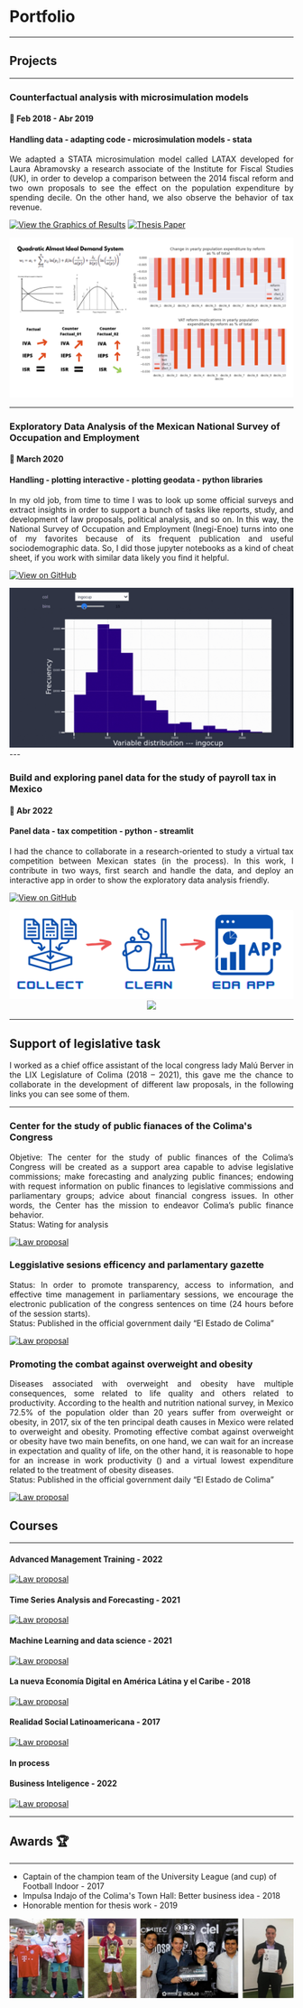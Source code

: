 # Portfolio
---
## Projects
---
### Counterfactual analysis with microsimulation models
#### 📅 Feb 2018 - Abr 2019
#### Handling data - adapting code - microsimulation models - stata

<div align = "justify">We adapted a STATA microsimulation model called LATAX developed for Laura Abramovsky a research associate of the Institute for Fiscal Studies (UK), in order to develop a comparison between the 2014 fiscal reform and two own proposals to see the effect on the population expenditure by spending decile. On the other hand, we also observe the behavior of tax revenue.</div>

[![View the Graphics of Results](https://img.shields.io/badge/GitHub-View_on_GitHub-blue?logo=GitHub)](https://github.com/HugoArellano/testing_enoe) 
[![Thesis Paper](https://img.shields.io/badge/PDF-Thesis_Paper-red?logo=adobe-acrobat-reader&logoColor=white)](pdf/microsimulacion_contrafactual_2014.pdf.pdf) 
<center><img src="images/microsimulation_thesis.png"/></center>

---
### Exploratory Data Analysis of the Mexican National Survey of Occupation and Employment
#### 📅 March 2020
#### Handling - plotting interactive - plotting geodata - python libraries

<div align = "justify">In my old job, from time to time I was to look up some official surveys and extract insights in order to support a bunch of tasks like reports, study, and development of law proposals, political analysis, and so on. In this way, the National Survey of Occupation and Employment (Inegi-Enoe) turns into one of my favorites because of its frequent publication and useful sociodemographic data. So, I did those jupyter notebooks as a kind of cheat sheet, if you work with similar data likely you find it helpful.</div>

[![View on GitHub](https://img.shields.io/badge/GitHub-View_on_GitHub-blue?logo=GitHub)](https://github.com/HugoArellano/testing_enoe)
<center><img src="images/enoe_view.gif"/></center>
---

### Build and exploring panel data for the study of payroll tax in Mexico
#### 📅 Abr 2022
#### Panel data - tax competition - python - streamlit

<div align = "justify">I had the chance to collaborate in a research-oriented to study a virtual tax competition between Mexican states (in the process). In this work, I contribute in two ways, first search and handle the data, and deploy an interactive app in order to show the exploratory data analysis friendly.</div>

[![View on GitHub](https://img.shields.io/badge/GitHub-View_on_GitHub-blue?logo=GitHub)](https://github.com/HugoArellano/mexican_payroll_tax)
<center><img src="images/prev_app.png"/></center>
<center><img src="images/streamlit_app.gif"/></center>

---

## Support of legislative task

<div align = "justify">I worked as a chief office assistant of the local congress lady Malú Berver in the LIX Legislature of Colima (2018 – 2021), this gave me the chance to collaborate in the development of different law proposals, in the following links you can see some of them.</div>

---

### Center for the study of public fianaces of the Colima's Congress
<div align = "justify"> Objetive: The center for the study of public finances of the Colima’s Congress will be created as a support area capable to advise legislative commissions; make forecasting and analyzing public finances; endowing with request information on public finances to legislative commissions and parliamentary groups; advice about financial congress issues. In other words, the Center has the mission to endeavor Colima’s public finance behavior.</div>

<div align = "justify">Status: Wating for analysis</div>

[![Law proposal](https://img.shields.io/badge/PDF-Law_Proposal-red?logo=adobe-acrobat-reader&logoColor=white)](https://www.congresocol.gob.mx/web/Sistema/uploads/Iniciativas/INIC%20REF%20DIP%20MALU.pdf)

### Leggislative sesions efficency and parlamentary gazette

<div align = "justify">Status: In order to promote transparency, access to information, and effective time management in parliamentary sessions, we encourage the electronic publication of the congress sentences on time (24 hours before of the session starts).</div>

<div align = "justify">Status: Published in the official government daily “El Estado de Colima”</div>

[![Law proposal](https://img.shields.io/badge/PDF-Law_Proposal-red?logo=adobe-acrobat-reader&logoColor=white)](https://www.congresocol.gob.mx/web/Sistema/uploads/Iniciativas/refLeyOrg%C3%A1nicaPoderLegislativoDipMalu001.pdf)

### Promoting the combat against overweight and obesity

<div align = "justify">Diseases associated with overweight and obesity have multiple consequences, some related to life quality and others related to productivity. According to the health and nutrition national survey, in Mexico 72.5% of the population older than 20 years suffer from overweight or obesity, in 2017, six of the ten principal death causes in Mexico were related to overweight and obesity. Promoting effective combat against overweight or obesity have two main benefits, on one hand, we can wait for an increase in expectation and quality of life, on the other hand, it is reasonable to hope for an increase in work productivity () and a virtual lowest expenditure related to the treatment of obesity diseases.</div>

<div align = "justify">Status: Published in the official government daily “El Estado de Colima”</div>

[![Law proposal](https://img.shields.io/badge/PDF-Law_Proposal-red?logo=adobe-acrobat-reader&logoColor=white)](https://www.congresocol.gob.mx/web/Sistema/uploads/Iniciativas/INIC%20DIP%20MALU,%20REF%20LEY%20DE%20SALUD001.pdf)


## Courses
---
#### Advanced Management Training - 2022
[![Law proposal](https://img.shields.io/badge/PDF-Course_Certification-blue?logo=adobe-acrobat-reader&logoColor=white)](https://drive.google.com/file/d/1Q7GiWX-XuVlaQZ7LcnA5gWVj5BWJdHE9/view)

#### Time Series Analysis and Forecasting - 2021
[![Law proposal](https://img.shields.io/badge/PDF-Course_Certification-blue?logo=adobe-acrobat-reader&logoColor=white)](pdf/bac2018.pdf)

#### Machine Learning and data science - 2021
[![Law proposal](https://img.shields.io/badge/PDF-Course_Certification-blue?logo=adobe-acrobat-reader&logoColor=white)](https://www.udemy.com/certificate/UC-b21ee7d0-8992-497b-a6ad-6d4812ea0a09/)

#### La nueva Economía Digital en América Látina y el Caribe - 2018
[![Law proposal](https://img.shields.io/badge/PDF-Course_Certification-blue?logo=adobe-acrobat-reader&logoColor=white)](https://courses.edx.org/certificates/f28ab7f5c2144ffe8c536a5f8c7415a9)

#### Realidad Social Latinoamericana - 2017
[![Law proposal](https://img.shields.io/badge/PDF-Course_Certification-blue?logo=adobe-acrobat-reader&logoColor=white)](https://studio.edx.org/asset-v1:IDBx+IDB15x+2T2017+type@asset+block@Constancia_n%C3%BAmero_de_horas_curso_IDB15x.pdf)


#### In process 

#### Business Inteligence - 2022
[![Law proposal](https://img.shields.io/badge/PDF-Course_Certification-blue?logo=adobe-acrobat-reader&logoColor=white)]()

--- 
## Awards 🏆
---
* Captain of the champion team of the University League (and cup) of Football Indoor - 2017
* Impulsa Indajo of the Colima's Town Hall: Better business idea - 2018
* Honorable mention for thesis work - 2019

<center><img src="images/awards.jpeg"/></center>





